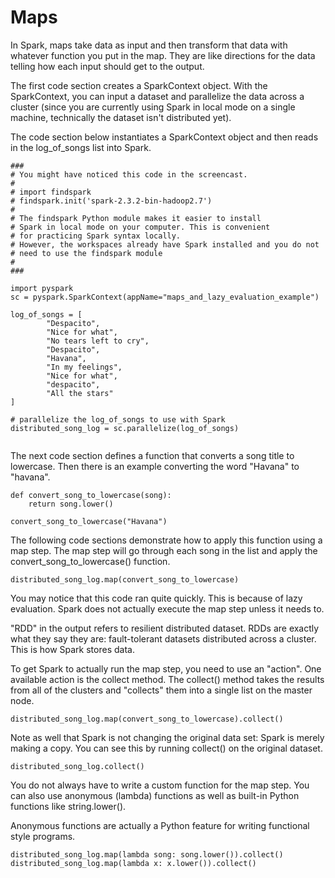 # Maps
In Spark, maps take data as input and then transform that data with whatever function you put in the map. They are like directions for the data telling how each input should get to the output.

The first code section creates a SparkContext object. With the SparkContext, you can input a dataset and parallelize the data across a cluster (since you are currently using Spark in local mode on a single machine, technically the dataset isn't distributed yet).

The code section below instantiates a SparkContext object and then reads in the log_of_songs list into Spark.

```
### 
# You might have noticed this code in the screencast.
#
# import findspark
# findspark.init('spark-2.3.2-bin-hadoop2.7')
#
# The findspark Python module makes it easier to install
# Spark in local mode on your computer. This is convenient
# for practicing Spark syntax locally. 
# However, the workspaces already have Spark installed and you do not
# need to use the findspark module
#
###

import pyspark
sc = pyspark.SparkContext(appName="maps_and_lazy_evaluation_example")

log_of_songs = [
        "Despacito",
        "Nice for what",
        "No tears left to cry",
        "Despacito",
        "Havana",
        "In my feelings",
        "Nice for what",
        "despacito",
        "All the stars"
]

# parallelize the log_of_songs to use with Spark
distributed_song_log = sc.parallelize(log_of_songs)


```

The next code section defines a function that converts a song title to lowercase. Then there is an example converting the word "Havana" to "havana".

```
def convert_song_to_lowercase(song):
    return song.lower()

convert_song_to_lowercase("Havana")
```

The following code sections demonstrate how to apply this function using a map step. The map step will go through each song in the list and apply the convert_song_to_lowercase() function.

```
distributed_song_log.map(convert_song_to_lowercase)
```
You may notice that this code ran quite quickly. This is because of lazy evaluation. Spark does not actually execute the map step unless it needs to.

"RDD" in the output refers to resilient distributed dataset. RDDs are exactly what they say they are: fault-tolerant datasets distributed across a cluster. This is how Spark stores data.

To get Spark to actually run the map step, you need to use an "action". One available action is the collect method. The collect() method takes the results from all of the clusters and "collects" them into a single list on the master node.

```
distributed_song_log.map(convert_song_to_lowercase).collect()
```

Note as well that Spark is not changing the original data set: Spark is merely making a copy. You can see this by running collect() on the original dataset.

```
distributed_song_log.collect()
```

You do not always have to write a custom function for the map step. You can also use anonymous (lambda) functions as well as built-in Python functions like string.lower().

Anonymous functions are actually a Python feature for writing functional style programs.

```
distributed_song_log.map(lambda song: song.lower()).collect()
distributed_song_log.map(lambda x: x.lower()).collect()
```

